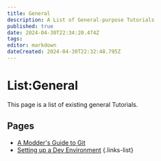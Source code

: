 ```yaml
---
title: General
description: A List of General-purpose Tutorials
published: true
date: 2024-04-30T22:34:20.474Z
tags: 
editor: markdown
dateCreated: 2024-04-30T22:32:48.795Z
---
```


# List:General
This page is a list of existing general Tutorials.

## Pages
- [A Modder's Guide to Git](modders-guide-to-git)
- [Setting up a Dev Environment](setting-up-a-dev-environmen)
{.links-list}